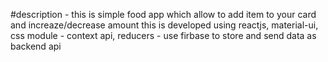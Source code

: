 #description
    - this is simple food app which allow to add item to your card and increaze/decrease amount
    this is developed using reactjs, material-ui, css module
    - context api, reducers
    - use firbase to store and send data as backend api